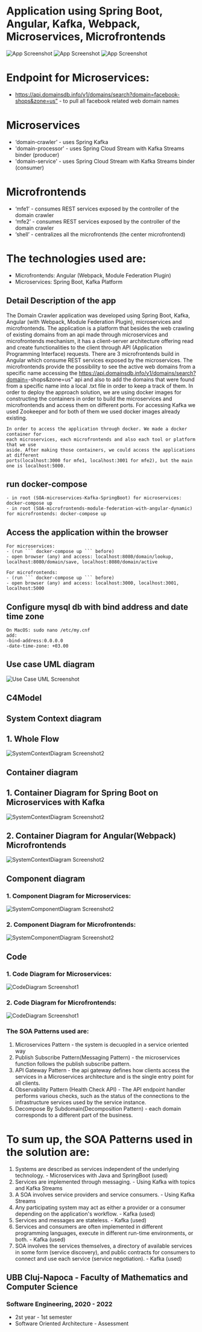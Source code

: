 # Application using Spring Boot, Angular, Kafka, Webpack, Microservices, Microfrontends

![App Screenshot](documentation/1.png)
![App Screenshot](documentation/2.png)
![App Screenshot](documentation/3.png)

# Endpoint for Microservices:
- https://api.domainsdb.info/v1/domains/search?domain=facebook-shops&zone=us” - to pull all facebook related web domain names

# Microservices
- ‘domain-crawler’ - uses Spring Kafka
- 'domain-processor' - uses Spring Cloud Stream with Kafka Streams binder (producer)
- 'domain-service' - uses Spring Cloud Stream with Kafka Streams binder (consumer)

# Microfrontends
- ‘mfe1’ - consumes REST services exposed by the controller of the  domain crawler
- ‘mfe2’ - consumes REST services exposed by the controller of the  domain crawler
- ‘shell’ - centralizes all the microfrontends (the center microfrontend)

# The technologies used are:
- Microfrontends: Angular (Webpack, Module Federation Plugin)
- Microservices: Spring Boot, Kafka Platform



## Detail Description of the app
The Domain Crawler application was developed using Spring Boot, Kafka, Angular (with Webpack, 
Module Federation Plugin), microservices and microfrontends. The application is a platform 
that besides the web crawling of existing domains from an api made through microservices and 
microfrontends mechanism, it has a client-server architecture offering read and create functionalities 
to the client through API (Application Programming Interface) requests. There are 3 microfrontends build 
in Angular which consume REST services exposed by the microservices. The microfrontends provide the 
possibility to see the active web domains from a specific name accessing the https://api.domainsdb.info/v1/domains/search?domain=<name>-shops&zone=us" 
api and also to add the domains that were found from a specific name into a local .txt file in order to keep 
a track of them. In order to deploy the approach solution, we are using docker images for 
constructing the containers in order to build the microservices and microfrontends and 
access them on different ports. For accessing Kafka we used Zookeeper and for both of them we used docker 
images already existing. 

```
In order to access the application through docker. We made a docker container for 
each microservices, each microfrontends and also each tool or platform that we use 
aside. After making those containers, we could access the applications at different 
ports(localhost:3000 for mfe1, localhost:3001 for mfe2), but the main one is localhost:5000.
```


## run docker-compose 
```
- in root (SOA-microservices-Kafka-SpringBoot) for microservices: docker-compose up
- in root (SOA-microfrontends-module-federation-with-angular-dynamic) for microfrontends: docker-compose up
```

## Access the application within the browser
```
For microservices:
- (run ``` docker-compose up ``` before)
- open browser (any) and access: localhost:8080/domain/lookup, localhost:8080/domain/save, localhost:8080/domain/active

For microfrontends:
- (run ``` docker-compose up ``` before)
- open browser (any) and access: localhost:3000, localhost:3001, localhost:5000
```

## Configure mysql db with bind address and date time zone
```
On MacOS: sudo nano /etc/my.cnf 
add:
-bind-address:0.0.0.0
-date-time-zone: +03.00
```

## Use case UML diagram
![Use Case UML Screenshot](documentation/diagrams/UMLDiagagram-UseCase.png)

## C4Model

## System Context diagram
## 1. Whole Flow
![SystemContextDiagram Screenshot2](documentation/diagrams/ContextDiagram.png)

## Container diagram
## 1. Container Diagram for Spring Boot on Microservices with Kafka
![SystemContextDiagram Screenshot2](documentation/diagrams/ContainerMicroservicesDiagram.png)

## 2. Container Diagram for Angular(Webpack) Microfrontends
![SystemContextDiagram Screenshot2](documentation/diagrams/containerDiagramMFE.png)

## Component diagram

### 1. Component Diagram for Microservices:
![SystemComponentDiagram Screenshot2](documentation/diagrams/ComponentDiagramMicroservices.png)

### 2. Component Diagram for Microfrontends:
![SystemComponentDiagram Screenshot2](documentation/diagrams/ComponentDiagramMfe.png)

## Code
### 1. Code Diagram for Microservices:
![CodeDiagram Screenshot1](documentation/diagrams/CodeDiagramMicroservices.png)

### 2. Code Diagram for Microfrontends:
![CodeDiagram Screenshot1](documentation/diagrams/CodeDiagramMfe.png)

### The SOA Patterns used are:

1. Microservices Pattern - the system is decuopled in a service oriented way 
2. Publish Subscribe Pattern(Messaging Pattern) - the microservices function follows the publish subscribe pattern.
3. API Gateway Pattern - the api gateway defines how clients access the services in a Microservices architecture and is the single entry point for all clients.
4. Observability Pattern (Health Check API) - The API endpoint handler performs various checks, such as the status of the connections to the infrastructure services used by the service instance.
5. Decompose By Subdomain(Decomposition Pattern) - each domain corresponds to a different part of the business.

# To sum up, the SOA Patterns used in the solution are:

1. Systems are described as services independent of the underlying technology. - Microservices with Java and SpringBoot (used)
2. Services are implemented through messaging. - Using Kafka with topics and Kafka Streams
3. A SOA involves service providers and service consumers. - Using Kafka Streams
4. Any participating system may act as either a provider or a consumer depending on the application's workflow. - Kafka (used)
5. Services and messages are stateless. - Kafka (used)
6. Services and consumers are often implemented in different programming languages, execute in different run-time environments, or both. - Kafka (used)
7. SOA involves the services themselves, a directory of available services in some form (service discovery), and public contracts for consumers to connect and use each service (service negotiation). - Kafka (used)

## UBB Cluj-Napoca - Faculty of Mathematics and Computer Science

### Software Engineering, 2020 - 2022

- 2st year - 1st semester
- Software Oriented Architecture - Assessment